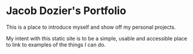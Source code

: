 # Jacob Dozier's Portfolio
This is a place to introduce myself and show off my personal projects.

My intent with this static site is to be a simple, usable and accessible place to link to examples of the things I can do.
